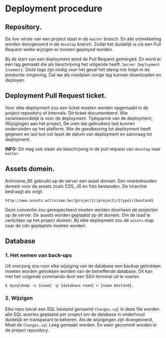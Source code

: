 
# Deployment procedure 

## Repository. 

De live versie van een project staat in de `master` branch. En alle ontwikkeling worden doorgevoerd in de `develop` branch.
Zodat het duidelijk is via een Pull Request welke wijzigen er moeten geployed worden. 

Bij de start van een deployment word de Pull Request gemerged. En word er een tag gemaakt die als beschrijving het volgende heeft. 
`Server Deployment {nummer}`. Deze tags zijn nodig voor het geval het stevig mis loopt in de productie omgeving. Dat we als noodplan
vorige tag kunnen downloaden en deployen.

## Deployment Pull Request ticket. 

Voor elke deployment zou een ticket moeten worden opgemaakt in de project repository of Internals. Dit ticket documenteerd. Wie verantwoordelijk is voor de deployment. 
Tijdspanne van de deployment, Wijzigingen aan het project, De uren dat gebruikers last kunnen ondervinden op het platform, Wie de goedkeuring tot deployment heeft gegeven en
last but not least de datum van deployment en aanvraag tot deployment.

**INFO:** Dit mag ook staan als beschrijving in de pull request van `develop` naar `master`

## Assets domein. 

Activisme_BE gebruikt op de server een asset domain. Een voorbehouden domein voor de assets zoals CSS, JS en foto bestanden. De hirarchie bedraagt als volgt. 

```
http://www.assets.activisme.be/{project}/{project}/{type}/{bestand}
```

Deze conventie zou gerespecteerd moeten worden doorheen de projecten op de server. De assets worden geplaatst op dit domein. Om de load 
te verlichten op het project domein. Bij elke deployment zou de `assets` map naar de cdn geplaatsts moeten worden. 

## Database 

### 1. Het nemen van back-ups 

Uit voorzorg zou voor elke wijziging van de database een backup getrokken moeten worden getrokken worden van de betreffende database. 
Dit kan met het volgende commando door een SSH terminal uit te voeren. 

```shell 
$ mysqldump -u {naam} -p {database naam} > {naam bestand}.
```

### 2. Wijzigen 

Elke repo bevat een SQL bestand genaamd `Changes.sql` in deze file worden alle SQL queries geplaatst per project om de database in onderhoud 
duidelijk en transparant te beheren. Als de wijzigingen zijn doorgevoerd, Moet de `Changes.sql` Leeg gemaakt worden. En weer gecommit worden
in de project repository.